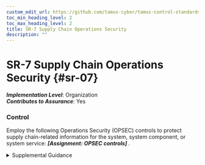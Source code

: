 ```yaml
---
custom_edit_url: https://github.com/tamus-cyber/tamus-control-standards/tree/main/content/tamus.edu/TAMUS_profile.yaml
toc_min_heading_level: 2
toc_max_heading_level: 2
title: SR-7 Supply Chain Operations Security
description: ""
---
```


# SR-7 Supply Chain Operations Security {#sr-07}

_**Implementation Level**_: Organization\
_**Contributes to Assurance**_: Yes

### Control

Employ the following Operations Security (OPSEC) controls to protect supply chain-related information for the system, system component, or system service: <strong title="sr-07_odp"> <em>[Assignment: OPSEC controls]</em> </strong>.


<details><summary>Supplemental Guidance</summary>Supply chain OPSEC expands the scope of OPSEC to include suppliers and potential suppliers. OPSEC is a process that includes identifying critical information, analyzing friendly actions related to operations and other activities to identify actions that can be observed by potential adversaries, determining indicators that potential adversaries might obtain that could be interpreted or pieced together to derive information in sufficient time to cause harm to organizations, implementing safeguards or countermeasures to eliminate or reduce exploitable vulnerabilities and risk to an acceptable level, and considering how aggregated information may expose users or specific uses of the supply chain. Supply chain information includes user identities; uses for systems, system components, and system services; supplier identities; security and privacy requirements; system and component configurations; supplier processes; design specifications; and testing and evaluation results. Supply chain OPSEC may require organizations to withhold mission or business information from suppliers and may include the use of intermediaries to hide the end use or users of systems, system components, or system services.</details>
